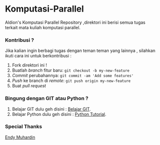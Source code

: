 # Komputasi-Parallel
Aldion's Komputasi Parallel Repository ,direktori ini berisi semua tugas terkait mata kuliah komputasi parallel.

### Kontribusi ?
Jika kalian ingin berbagi tugas dengan teman teman yang lainnya , silahkan ikuti cara ini untuk berkontribusi :

1. Fork direktori ini !
2. Buatlah *branch* fitur baru: `git checkout -b my-new-feature`
3. *Commit* perubahannya: `git commit -am 'Add some features'`
4. *Push* ke branch di *remote*: `git push origin my-new-feature`
5. Buat *pull request*

### Bingung dengan GIT atau Python ?

1. Belajar GIT dulu geh disini : [Belajar GIT](https://github.com/endymuhardin/belajarGit/blob/master/cara-berkontribusi-opensources-github.md).
2. Belajar Python dulu geh disini : [Python Tutorial](https://www.tutorialspoint.com/python/).

### Special Thanks
[Endy Muhardin](https://github.com/endymuhardin)

